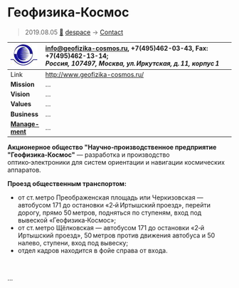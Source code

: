 # Геофизика‑Космос
> 2019.08.05 [🚀](../index/index.md) [despace](index.md) → [Contact](contact.md)

|[![](f/contact/g/geofizika_cosmos_logo1_thumb.jpg)](f/contact/g/geofizika_cosmos_logo1.png)|<info@geofizika-cosmos.ru>, +7(495)462-03-43, Fax: +7(495)462-13-14;<br> *Россия, 107497, Москва, ул. Иркутская, д. 11, корпус 1*|
|:--|:--|
|Link|<http://www.geofizika-cosmos.ru/>|
|**Mission**|…|
|**Vision**|…|
|**Values**|…|
|**Business**|…|
|**[Manage-<br>ment](mgmt.md)**|…|

**Акционерное общество "Научно‑производственное предприятие "Геофизика‑Космос"** — разработка и производство оптико‑электроники для систем ориентации и навигации космических аппаратов.

**Проезд общественным транспортом:**

   - от ст. метро Преображенская площадь или Черкизовская — автобусом 171 до остановки «2‑й Иртышский проезд», перейти дорогу, прямо 50 метров, подняться по ступеням, вход под вывеской «Геофизика‑Космос»;
   - от ст. метро Щёлковская — автобусом 171 до остановки «2‑й Иртышский проезд», 50 метров против движения автобуса и 50 налево, ступени, вход под вывеску;
   - отдел кадров находится в фойе справа от входа.


<p style="page-break-after:always"> </p>

…
